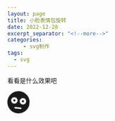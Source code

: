 ```yaml
---
layout: page
title: 小脸表情包旋转
date: 2022-12-28
excerpt_separator: "<!--more-->"
categories:
     - svg制作
tags:
  - svg
---
```


看看是什么效果吧

<!--more-->
<style>
		.smile svg{
		
		animation:rotate 4s infinite;}			
		
		@keyframes rotate {
					    0% {
					        transform: rotate(0deg);
					       }
					    25%{
					        transform: rotate(180deg);
					    }
					    50%{
					        transform: rotate(360deg);
					    }
					    75%{
					        transform: rotate(540deg);
					    }
					    100% {
					        transform: rotate(720deg); 
					    }
</style>
	

<div class="smile">
<svg width="10%" aria-hidden="true" focusable="false" data-prefix="fas" data-icon="flushed" class="svg-inline--fa fa-flushed fa-w-16" role="img" xmlns="http://www.w3.org/2000/svg" viewBox="0 0 496 512"><path fill="currentColor" d="M344 200c-13.3 0-24 10.7-24 24s10.7 24 24 24 24-10.7 24-24-10.7-24-24-24zm-192 0c-13.3 0-24 10.7-24 24s10.7 24 24 24 24-10.7 24-24-10.7-24-24-24zM248 8C111 8 0 119 0 256s111 248 248 248 248-111 248-248S385 8 248 8zM80 224c0-39.8 32.2-72 72-72s72 32.2 72 72-32.2 72-72 72-72-32.2-72-72zm232 176H184c-21.2 0-21.2-32 0-32h128c21.2 0 21.2 32 0 32zm32-104c-39.8 0-72-32.2-72-72s32.2-72 72-72 72 32.2 72 72-32.2 72-72 72z"></path></svg>
</div>